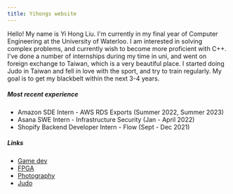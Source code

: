 ```yaml
---
title: Yihongs website
---
```


Hello! My name is Yi Hong Liu. I'm currently in my final year of Computer Engineering at the University of Waterloo.
I am interested in solving complex problems, and currently wish to become more proficient with C++.
I've done a number of internships during my time in uni, and went on foreign exchange to Taiwan, which is a very beautiful place.
I started doing Judo in Taiwan and fell in love with the sport, and try to train regularly. My goal is to get my blackbelt within
the next 3-4 years.

##### Most recent experience
- Amazon SDE Intern - AWS RDS Exports (Summer 2022, Summer 2023)
- Asana SWE Intern - Infrastructure Security (Jan - April 2022)
- Shopify Backend Developer Intern - Flow (Sept - Dec 2021)

##### Links
- [Game dev](game-dev.md)
- [FPGA](fpga.md)
- [Photography](photography.md)
- [Judo](judo.md)